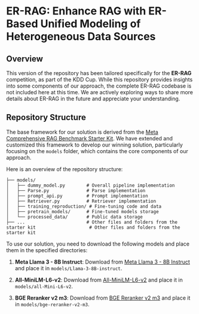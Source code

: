 # ER-RAG: Enhance RAG with ER-Based Unified Modeling of Heterogeneous Data Sources

## Overview

This version of the repository has been tailored specifically for the **ER-RAG** competition, as part of the KDD Cup. While this repository provides insights into some components of our approach, the complete ER-RAG codebase is not included here at this time. We are actively exploring ways to share more details about ER-RAG in the future and appreciate your understanding.

## Repository Structure

The base framework for our solution is derived from the [Meta Comprehensive RAG Benchmark Starter Kit](https://gitlab.aicrowd.com/aicrowd/challenges/meta-comprehensive-rag-benchmark-kdd-cup-2024/meta-comphrehensive-rag-benchmark-starter-kit/-/tree/master). We have extended and customized this framework to develop our winning solution, particularly focusing on the `models` folder, which contains the core components of our approach.

Here is an overview of the repository structure:

```plaintext
├── models/
│   ├── dummy_model.py        # Overall pipeline implementation
│   ├── Parse.py              # Parse implementation
│   ├── prompt_api.py         # Prompt implementation
│   ├── Retriever.py          # Retriever implementation
│   ├── training_reproduction/ # Fine-tuning code and data
│   ├── pretrain_models/      # Fine-tuned models storage
│   └── processed_data/       # Public data storage
├── ...                       # Other files and folders from the starter kit                    # Other files and folders from the starter kit
```

To use our solution, you need to download the following models and place them in the specified directories:

1. **Meta Llama 3 - 8B Instruct**:
   Download from [Meta Llama 3 - 8B Instruct](https://huggingface.co/meta-llama/Meta-Llama-3-8B-Instruct) and place it in `models/Llama-3-8B-instruct`.

2. **All-MiniLM-L6-v2**:
   Download from [All-MiniLM-L6-v2](https://huggingface.co/sentence-transformers/all-MiniLM-L6-v2) and place it in `models/all-Mini-L6-v2`.

3. **BGE Reranker v2 m3**:
   Download from [BGE Reranker v2 m3](https://huggingface.co/BAAI/bge-reranker-v2-m3) and place it in `models/bge-reranker-v2-m3`.
